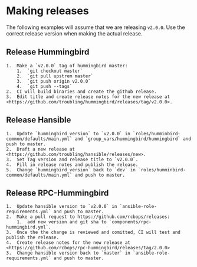 Making releases
===============

The following examples will assume that we are releasing `v2.0.0`.  Use the correct release version when making the actual release.

Release Hummingbird
-------------------

    1.  Make a `v2.0.0` tag of hummingbird master:
        1.  `git checkout master`
        2.  `git pull upstrem master`
        3.  `git push origin v2.0.0`
        4.  `git push --tags`
    2.  CI will build binaries and create the github release.
    3.  Edit title and create release notes for the new release at <https://github.com/troubling/hummingbird/releases/tag/v2.0.0>.

Release Hansible
----------------

    1.  Update `hummingbird_version` to `v2.0.0` in `roles/humminbird-common/defaults/main.yml` and `group_vars/hummingbird/hummingbird` and push to master.
    2.  Draft a new release at <https://github.com/troubling/hansible/releases/new>.
    3.  Set Tag version and release title to `v2.0.0`.
    4.  Fill in release notes and publish the release.
    5.  Change `hummingbird_version` back to `dev` in `roles/humminbird-common/defaults/main.yml` and push to master.

Release RPC-Hummingbird
-----------------------

    1.  Update hansible version to `v2.0.0` in `ansible-role-requirements.yml` and push to master.
    2.  Make a pull request to https://github.com/rcbops/releases:
        1.  add new version and git sha to `components/rpc-hummingbird.yml`.
    3.  Once the the change is reviewed and comitted, CI will test and publish the release.
    4.  Create release notes for the new release at <https://github.com/rcbops/rpc-hummingbird/releases/tag/2.0.0>
    3.  Change hansible version back to `master` in `ansible-role-requirements.yml` and push to master.
